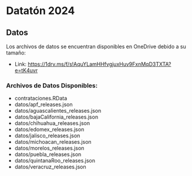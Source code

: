 # Datatón 2024

## Datos
Los archivos de datos se encuentran disponibles en OneDrive debido a su tamaño:
- Link: https://1drv.ms/f/s!AquYLamHHfvgjuxHuv9FxnMqD3TXTA?e=tK4uvr

### Archivos de Datos Disponibles:
- contrataciones.RData
- datos/apf_releases.json
- datos/aguascalientes_releases.json
- datos/bajaCalifornia_releases.json
- datos/chihuahua_releases.json
- datos/edomex_releases.json
- datos/jalisco_releases.json
- datos/michoacan_releases.json
- datos/morelos_releases.json
- datos/puebla_releases.json
- datos/quintanaRoo_releases.json
- datos/veracruz_releases.json